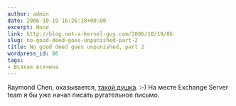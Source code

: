 ```yaml
---
author: admin
date: 2006-10-19 16:26:18+00:00
excerpt: None
link: http://blog.not-a-kernel-guy.com/2006/10/19/86
slug: no-good-deed-goes-unpunished-part-2
title: No good deed goes unpunished, part 2
wordpress_id: 86
tags:
- Всякая всячина
---
```


Raymond Chen, оказывается, [такой душка](http://blogs.msdn.com/oldnewthing/archive/2006/10/19/844008.aspx). :-) На месте Exchange Server team я бы уже начал писать ругательное письмо.

